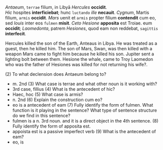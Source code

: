 *Antaeum*, `terrae` filium, in Libyā *Hercules* **occidit**.  
*Hic* hospites **interficiebat**; hunc `luctando` *ille* **necauit**.
*Cygnum*, Martis filium, `armis` **occidit**.
*Mars* uenit et `armis` propter filium **contendit** cum eo, sed *Iouis* inter eos `fulmen` **misit**.
*Ceto Hesione* **apposita** est Troiae.
eum **occidit**; *Laomedonta*, patrem *Hesiones*, quod eam non reddebat, `sagittis` **interfecit**.

Hercules killed the son of the Earth, Anteaus in Libya. 
He was treated as a guest, then he killed him. 
The son of Mars, Swan, was then killed with a weapon
Mars came to fight him because he killed his son. Jupiter sent a lighting bolt between them. 
Hesione the whale, came to Troy
Laomedon who was the father of Hesiones was killed for not returning his wife?. 

(2) To what declension does Antaeum belong to?
 - m. 2nd 
(3) What case is terrae and what other noun is it working with?
 - 3rd case, fillius
(4) What is the antecedent of hic?
 - Haec, hoc
(5) What case is armis?
 - n. 2nd
(6) Explain the construction cum eo?
 - eo is a antecedent of eam
(7) Fully identify the form of fulmen. What function is it playing in the sentence? What type of sentence structure do we find in this sentence?
 - fulmen is a n. 3rd noun. and it is a direct object in the 4th sentence. 
(8) Fully identify the form of apposita est.
 - appoista est is a passive imperfect verb 
(9) What is the antecedent of eam?
 - eo, is 
